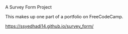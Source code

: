 A Survey Form Project

This makes up one part of a portfolio on FreeCodeCamp.

https://ssyedhadi14.github.io/survey_form/
